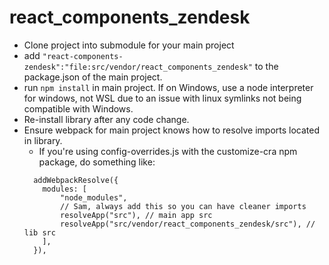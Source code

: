 # react_components_zendesk

- Clone project into submodule for your main project
- add `"react-components-zendesk":"file:src/vendor/react_components_zendesk"` to the package.json of the main project.
- run `npm install` in main project. If on Windows, use a node interpreter for windows, not WSL due to an issue with linux symlinks not being compatible with Windows.
- Re-install library after any code change.
- Ensure webpack for main project knows how to resolve imports located in library.
  - If you're using config-overrides.js with the customize-cra npm package, do something like:
  ```
    addWebpackResolve({
      modules: [
          "node_modules",
          // Sam, always add this so you can have cleaner imports
          resolveApp("src"), // main app src
          resolveApp("src/vendor/react_components_zendesk/src"), // lib src
      ],
    }),
  ```
